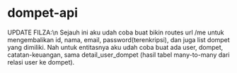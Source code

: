 # dompet-api
UPDATE FILZA:\n
Sejauh ini aku udah coba buat bikin routes url /me untuk mengembalikan id, nama, email, password(terenkripsi), dan juga list dompet yang dimiliki. Nah untuk entitasnya aku udah coba buat ada user, dompet, catatan-keuangan, sama detail_user_dompet (hasil tabel many-to-many dari relasi user ke dompet). 
